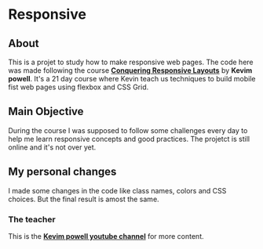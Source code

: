 # Responsive
## About
This is a projet to study how to make responsive web pages. The code here was made following the course [**Conquering Responsive Layouts**](https://courses.kevinpowell.co/courses/conquering-responsive-layouts) by **Kevim powell**. It's a 21 day course where Kevin teach us techniques to build mobile fist web pages using flexbox and CSS Grid. 
## Main Objective
During the course I was supposed to follow some challenges every day to help me learn responsive concepts and good practices. The projetct is still online and it's not over yet. 
## My personal changes
I made some changes in the code like class names, colors and CSS choices. But the final result is amost the same.
### The teacher
This is the [**Kevim powell youtube channel**](https://www.youtube.com/kepowob/featured) for more content. 
